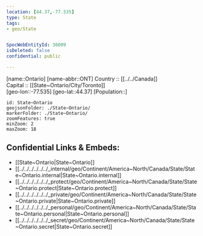 ```yaml
---
location: [44.37,-77.535] 
type: State
tags:
- geo/State


SpocWebEntityId: 36009
isDeleted: false
confidential: public

---
```

[name::Ontario] 
[name-abbr::ONT] 
Country :: [[../../Canada]]  
Capital :: [[State~Ontario/City/Toronto]]  
[geo-lon::-77.535] 
[geo-lat::44.37] 
[Population::] 



```leaflet
id: State~Ontario
geojsonFolder: ./State~Ontario/
markerFolder: ./State~Ontario/
zoomFeatures: true 
minZoom: 2 
maxZoom: 18
```


## Confidential Links & Embeds: 
- [[State~Ontario|State~Ontario]]  
- [[../../../../../../_internal/geo/Continent/America~North/Canada/State/State~Ontario.internal|State~Ontario.internal]] 
- [[../../../../../../_protect/geo/Continent/America~North/Canada/State/State~Ontario.protect|State~Ontario.protect]] 
- [[../../../../../../_private/geo/Continent/America~North/Canada/State/State~Ontario.private|State~Ontario.private]] 
- [[../../../../../../_personal/geo/Continent/America~North/Canada/State/State~Ontario.personal|State~Ontario.personal]] 
- [[../../../../../../_secret/geo/Continent/America~North/Canada/State/State~Ontario.secret|State~Ontario.secret]] 
